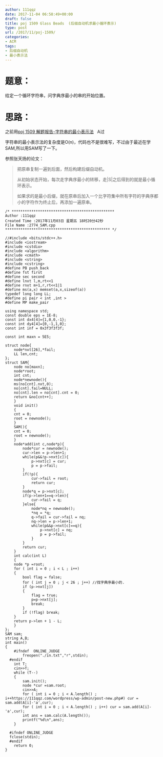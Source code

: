 ```yaml
---
author: 111qqz
date: 2017-11-04 06:58:49+00:00
draft: false
title: poj 1509 Glass Beads  (后缀自动机求最小循环表示)
type: post
url: /2017/11/poj-1509/
categories:
- ACM
tags:
- 后缀自动机
- 最小表示法
---
```






# 题意：



给定一个循环字符串，问字典序最小的串的开始位置。



# 思路：



之前用[poj 1509 解题报告-字符串的最小表示法](https://111qqz.com/wordpress/2016/08/poj-1509/)   A过

字符串的最小表示法的复杂度是O(n)，代码也不是很难写，不过由于最近在学SAM,所以用SAM写了一下。

参照张天扬的论文：



<blockquote>把原串复制一遍到后面，然后构建后缀自动机。

从初始状态开始，每次走字典序最小的转移，走|S|之后得到的就是最小循环表示。

如果求的是最小后缀，就在原串后加入一个比字符集中所有字符的字典序都小的字符作为终止后，再添加一遍原串。</blockquote>






    
    /* ***********************************************
    Author :111qqz
    Created Time :2017年11月03日 星期五 18时20分42秒
    File Name :2774_SAM.cpp
    ************************************************ */
    
    //#include <bits/stdc++.h>
    #include <iostream>
    #include <cstdio>
    #include <algorithm>
    #include <cmath>
    #include <string>
    #include <cstring>
    #define PB push_back
    #define fst first
    #define sec second
    #define lnxt l,m,rt<<1
    #define rnxt m+1,r,rt<<1|1
    #define ms(a,x) memset(a,x,sizeof(a))
    typedef long long LL;
    #define pi pair < int ,int >
    #define MP make_pair
    
    using namespace std;
    const double eps = 1E-8;
    const int dx4[4]={1,0,0,-1};
    const int dy4[4]={0,-1,1,0};
    const int inf = 0x3f3f3f3f;
    
    const int maxn = 5E5;
    
    struct node{
        node*nxt[26],*fail;
        LL len,cnt;
    };
    struct SAM{
        node no[maxn];
        node*root;
        int cnt;
        node*newnode(){
        ms(no[cnt].nxt,0);
        no[cnt].fail=NULL;
        no[cnt].len = no[cnt].cnt = 0;
        return &no[cnt++];
        }
        void init()
        {
        cnt = 0;
        root = newnode();
        }
        SAM(){
        cnt = 0;
        root = newnode();
        }
        node*add(int c,node*p){
            node*cur = newnode();
            cur->len = p->len+1;
            while(p&&!p->nxt[c]){
                p->nxt[c] = cur;
                p = p->fail;
            }
            if(!p){
                cur->fail = root;
                return cur;
            }
            node*q = p->nxt[c];
            if(p->len+1==q->len){
                cur->fail = q;
            }else{
                node*nq = newnode();
                *nq = *q;
                q->fail = cur->fail = nq;
                nq->len = p->len+1;
                while(p&&p->nxt[c]==q){
                    p->nxt[c] = nq;
                    p = p->fail;
                }
            }
            return cur;
        }
        int calc(int L)
        {
        node *p =root;
        for ( int i = 0 ; i < L ; i++)
        {
            bool flag = false;
            for ( int j = 0 ; j < 26 ; j++) //找字典序最小的.
            if (p->nxt[j])
            {
                flag = true;
                p=p->nxt[j];
                break;
            }
            if (!flag) break;
        }
        return p->len + 1 - L;
        }
    };
    SAM sam;
    string A,B;
    int main()
    {
        #ifndef  ONLINE_JUDGE 
            freopen("./in.txt","r",stdin);
      #endif
        int T;
        cin>>T;
        while (T--)
        {
            sam.init();
            node *cur =sam.root;
            cin>>A;
            for ( int i = 0 ; i < A.length() ; i++https://111qqz.com/wordpress/wp-admin/post-new.php#) cur = sam.add(A[i]-'a',cur);
            for ( int i = 0 ; i < A.length() ; i++) cur = sam.add(A[i]-'a',cur);
            int ans = sam.calc(A.length());
            printf("%d\n",ans);
        }
    
      #ifndef ONLINE_JUDGE  
      fclose(stdin);
      #endif
        return 0;
    }
    





